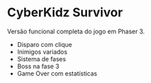 # CyberKidz Survivor

Versão funcional completa do jogo em Phaser 3.

- Disparo com clique
- Inimigos variados
- Sistema de fases
- Boss na fase 3
- Game Over com estatísticas
